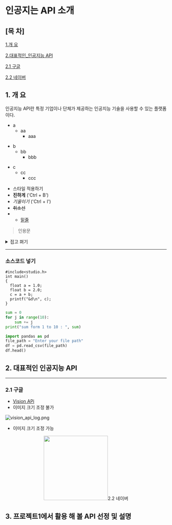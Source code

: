 # 인공지는 API 소개
## [목 차]
[1.개 요](#1.-개-요)

[2.대표적인_인공지능 API](#2-대표적인-인공지능-api)

[2.1 구글](#21-구글)

[2.2 네이버](#22-네이버)

## 1. 개 요
인공지능 API란 특정 기업이나 단체가 제공하는 인공지능 기술을 사용할 수 있는 플랫폼이다.

* a
  * aa
    * aaa
- b
  - bb
    - bbb
+ c
  + cc
    + ccc

* 스타일 적용하기
* **진하게** ('Ctrl + B')
* *기울이기* ('Ctrl + I')
* <s>취소선</s>
* * <u>밑줄</u>

> 인용문

<details><summary>접고 펴기
</summary>
내용 작성하기
</details>

* * *

### 소스코드 넣기
```
#include<studio.h>
int main()
{
  float a = 1.0;
  float b = 2.0;
  c = a + b;
  printf("&d\n", c);
}
```
```python
sum = 0
for j in range(10):
    sum += j
print("sum form 1 to 10 : ", sum)
```
```python
import pandas as pd
file_path = "Enter your file path"
df = pd.read_csv(file_path)
df.head()
```

## 2. 대표적인 인공지능 API
* * *

### 2.1 구글
* [Vision APi](https://cloud.google.com/?hl=ko)
* 이미지 크기 조정 불가

![vision_api_log.png](https://www.google.com/search?q=google+vision+api&sca_esv=562637696&tbm=isch&source=lnms&sa=X&ved=2ahUKEwiFl6CPsZKBAxVOtlYBHbLeArAQ_AUoAXoECAQQAw&biw=1920&bih=963&dpr=1#imgrc=Xyn5aYY95i7HUM)
* 이미지 크기 조정 가능
<p align="center">
<img src="./vision_api_log.png" width="200/>
</p>

  * Vision Api는 특정 이미지를 인식하여 분류기능을 하는 인공지능 APi이다.


### 2.2 네이버

## 3. 프로젝트1에서 활용 해 볼 API 선정 및 설명
